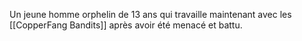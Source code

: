 Un jeune homme orphelin de 13 ans qui travaille maintenant avec les [[CopperFang Bandits]] après avoir été menacé et battu.
